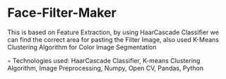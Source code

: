 # Face-Filter-Maker
This is based on Feature Extraction, by using HaarCascade Classifier we can find the correct area for pasting the
Filter Image, also used K-Means Clustering Algorithm for Color Image Segmentation

◦ Technologies used: HaarCascade Classifier, K-means Clustering Algorithm, Image Preprocessing,
Numpy, Open CV, Pandas, Python
